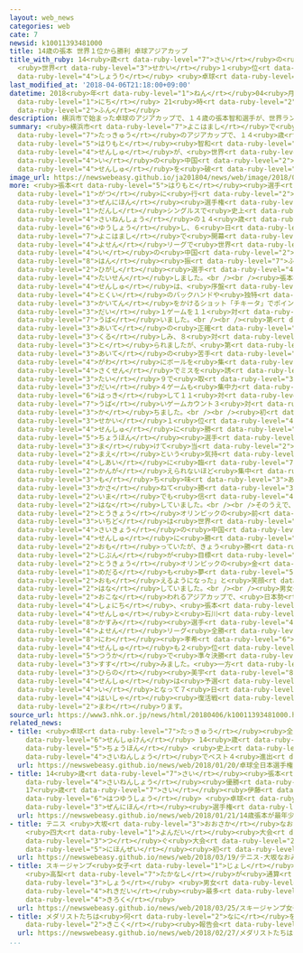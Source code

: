 ```yaml
---
layout: web_news
categories: web
cate: 7
newsid: k10011393481000
title: 14歳の張本 世界１位から勝利 卓球アジアカップ
title_with_ruby: 14<ruby>歳<rt data-ruby-level="7">さい</rt></ruby>の<ruby>張本<rt data-ruby-level="5">ちょうほん</rt></ruby>
  <ruby>世界<rt data-ruby-level="3">せかい</rt></ruby>１<ruby>位<rt data-ruby-level="4">い</rt></ruby>から<ruby>勝利<rt
  data-ruby-level="4">しょうり</rt></ruby> <ruby>卓球<rt data-ruby-level="7">たっきゅう</rt></ruby>アジアカップ
last_modified_at: '2018-04-06T21:18:00+09:00'
datetime: 2018<ruby>年<rt data-ruby-level="1">ねん</rt></ruby>04<ruby>月<rt data-ruby-level="1">がつ</rt></ruby>06<ruby>日<rt
  data-ruby-level="1">にち</rt></ruby> 21<ruby>時<rt data-ruby-level="2">じ</rt></ruby>18<ruby>分<rt
  data-ruby-level="2">ふん</rt></ruby>
description: 横浜市で始まった卓球のアジアカップで、１４歳の張本智和選手が、世界ランキング１位の中国の選手を破りました。
summary: <ruby>横浜市<rt data-ruby-level="7">よこはまし</rt></ruby>で<ruby>始<rt data-ruby-level="3">はじ</rt></ruby>まった<ruby>卓球<rt
  data-ruby-level="7">たっきゅう</rt></ruby>のアジアカップで、１４<ruby>歳<rt data-ruby-level="7">さい</rt></ruby>の<ruby>張本<rt
  data-ruby-level="5">はりもと</rt></ruby><ruby>智和<rt data-ruby-level="8">ともかず</rt></ruby><ruby>選手<rt
  data-ruby-level="4">せんしゅ</rt></ruby>が、<ruby>世界<rt data-ruby-level="3">せかい</rt></ruby>ランキング１<ruby>位<rt
  data-ruby-level="4">い</rt></ruby>の<ruby>中国<rt data-ruby-level="2">ちゅうごく</rt></ruby>の<ruby>選手<rt
  data-ruby-level="4">せんしゅ</rt></ruby>を<ruby>破<rt data-ruby-level="5">やぶ</rt></ruby>りました。
image_url: https://newswebeasy.github.io/ja201804/news/web/image/2018/04/06/K10011393481_1804062120_1804062122_01_02.jpg
more: <ruby>張本<rt data-ruby-level="5">はりもと</rt></ruby><ruby>選手<rt data-ruby-level="4">せんしゅ</rt></ruby>は、ことし１<ruby>月<rt
  data-ruby-level="1">がつ</rt></ruby>に<ruby>行<rt data-ruby-level="2">おこな</rt></ruby>われた<ruby>全日本<rt
  data-ruby-level="3">ぜんにほん</rt></ruby><ruby>選手権<rt data-ruby-level="6">せんしゅけん</rt></ruby>の<ruby>男子<rt
  data-ruby-level="1">だんし</rt></ruby>シングルスで<ruby>史上<rt data-ruby-level="4">しじょう</rt></ruby><ruby>最年少<rt
  data-ruby-level="4">さいねんしょう</rt></ruby>の１４<ruby>歳<rt data-ruby-level="7">さい</rt></ruby>で<ruby>優勝<rt
  data-ruby-level="6">ゆうしょう</rt></ruby>し、６<ruby>日<rt data-ruby-level="1">にち</rt></ruby>、<ruby>横浜市<rt
  data-ruby-level="7">よこはまし</rt></ruby>で<ruby>開幕<rt data-ruby-level="6">かいまく</rt></ruby>したアジアカップの<ruby>予選<rt
  data-ruby-level="4">よせん</rt></ruby>リーグで<ruby>世界<rt data-ruby-level="3">せかい</rt></ruby>ランキング１<ruby>位<rt
  data-ruby-level="4">い</rt></ruby>の<ruby>中国<rt data-ruby-level="2">ちゅうごく</rt></ruby>の<ruby>樊<rt
  data-ruby-level="8">はん</rt></ruby><ruby>振<rt data-ruby-level="7">ふり</rt></ruby><ruby>東<rt
  data-ruby-level="2">ひがし</rt></ruby><ruby>選手<rt data-ruby-level="4">せんしゅ</rt></ruby>と<ruby>対戦<rt
  data-ruby-level="4">たいせん</rt></ruby>しました。<br /><br /><ruby>張本<rt data-ruby-level="5">はりもと</rt></ruby><ruby>選手<rt
  data-ruby-level="4">せんしゅ</rt></ruby>は、<ruby>序盤<rt data-ruby-level="7">じょばん</rt></ruby>から<ruby>得意<rt
  data-ruby-level="4">とくい</rt></ruby>のバックハンドや<ruby>独特<rt data-ruby-level="5">どくとく</rt></ruby>の<ruby>回転<rt
  data-ruby-level="3">かいてん</rt></ruby>をかけるショット「チキータ」でポイントを<ruby>重<rt data-ruby-level="3">かさ</rt></ruby>ねて、<ruby>第<rt
  data-ruby-level="3">だい</rt></ruby>１ゲームを１１<ruby>対<rt data-ruby-level="3">たい</rt></ruby>８で<ruby>奪<rt
  data-ruby-level="7">うば</rt></ruby>いました。<br /><br /><ruby>第<rt data-ruby-level="3">だい</rt></ruby>２ゲームは<ruby>相手<rt
  data-ruby-level="3">あいて</rt></ruby>の<ruby>正確<rt data-ruby-level="5">せいかく</rt></ruby>なショットに<ruby>苦<rt
  data-ruby-level="3">くる</rt></ruby>しみ、８<ruby>対<rt data-ruby-level="3">たい</rt></ruby>１１で<ruby>取<rt
  data-ruby-level="3">と</rt></ruby>られましたが、<ruby>第<rt data-ruby-level="3">だい</rt></ruby>３ゲームでは、<ruby>相手<rt
  data-ruby-level="3">あいて</rt></ruby>の<ruby>苦手<rt data-ruby-level="3">にがて</rt></ruby>なフォアハンド<ruby>側<rt
  data-ruby-level="4">がわ</rt></ruby>にボールを<ruby>集<rt data-ruby-level="3">あつ</rt></ruby>める<ruby>作戦<rt
  data-ruby-level="4">さくせん</rt></ruby>でミスを<ruby>誘<rt data-ruby-level="7">さそ</rt></ruby>って１１<ruby>対<rt
  data-ruby-level="3">たい</rt></ruby>９で<ruby>取<rt data-ruby-level="3">と</rt></ruby>り、さらに<ruby>第<rt
  data-ruby-level="3">だい</rt></ruby>４ゲームも<ruby>集中力<rt data-ruby-level="3">しゅうちゅうりょく</rt></ruby>を<ruby>発揮<rt
  data-ruby-level="6">はっき</rt></ruby>して１１<ruby>対<rt data-ruby-level="3">たい</rt></ruby>８で<ruby>奪<rt
  data-ruby-level="7">うば</rt></ruby>いゲームカウント３<ruby>対<rt data-ruby-level="3">たい</rt></ruby>１で<ruby>勝<rt
  data-ruby-level="3">か</rt></ruby>ちました。<br /><br /><ruby>初<rt data-ruby-level="4">はじ</rt></ruby>めて<ruby>世界<rt
  data-ruby-level="3">せかい</rt></ruby>１<ruby>位<rt data-ruby-level="4">い</rt></ruby>の<ruby>選手<rt
  data-ruby-level="4">せんしゅ</rt></ruby>に<ruby>勝<rt data-ruby-level="3">か</rt></ruby>った<ruby>張本<rt
  data-ruby-level="5">ちょうほん</rt></ruby><ruby>選手<rt data-ruby-level="4">せんしゅ</rt></ruby>は「<ruby>負<rt
  data-ruby-level="3">ま</rt></ruby>けて<ruby>当<rt data-ruby-level="2">あ</rt></ruby>たり<ruby>前<rt
  data-ruby-level="2">まえ</rt></ruby>という<ruby>気持<rt data-ruby-level="3">きも</rt></ruby>ちで<ruby>試合<rt
  data-ruby-level="4">しあい</rt></ruby>に<ruby>臨<rt data-ruby-level="7">のぞ</rt></ruby>んだが、なにも<ruby>考<rt
  data-ruby-level="2">かんが</rt></ruby>えられないほど<ruby>集中<rt data-ruby-level="3">しゅうちゅう</rt></ruby>していて、<ruby>持<rt
  data-ruby-level="3">も</rt></ruby>ち<ruby>味<rt data-ruby-level="3">あじ</rt></ruby>のバックハンドでポイントを<ruby>重<rt
  data-ruby-level="3">かさ</rt></ruby>ねて<ruby>勝<rt data-ruby-level="3">か</rt></ruby>つことができた。<ruby>今<rt
  data-ruby-level="2">いま</rt></ruby>でも<ruby>信<rt data-ruby-level="4">しん</rt></ruby>じられない」と<ruby>話<rt
  data-ruby-level="2">はな</rt></ruby>していました。<br /><br />そのうえで、「２<ruby>年後<rt data-ruby-level="2">ねんご</rt></ruby>の<ruby>東京<rt
  data-ruby-level="2">とうきょう</rt></ruby>オリンピックの<ruby>前<rt data-ruby-level="2">まえ</rt></ruby>に、<ruby>一度<rt
  data-ruby-level="3">いちど</rt></ruby>は<ruby>世界<rt data-ruby-level="3">せかい</rt></ruby><ruby>最強<rt
  data-ruby-level="4">さいきょう</rt></ruby>の<ruby>中国<rt data-ruby-level="2">ちゅうごく</rt></ruby><ruby>選手<rt
  data-ruby-level="4">せんしゅ</rt></ruby>に<ruby>勝<rt data-ruby-level="3">か</rt></ruby>っておきたいと<ruby>思<rt
  data-ruby-level="2">おも</rt></ruby>っていたが、きょう<ruby>勝<rt data-ruby-level="3">か</rt></ruby>てたことで、<ruby>自分<rt
  data-ruby-level="2">じぶん</rt></ruby>が<ruby>目標<rt data-ruby-level="4">もくひょう</rt></ruby>にする<ruby>東京<rt
  data-ruby-level="2">とうきょう</rt></ruby>オリンピックの<ruby>金<rt data-ruby-level="1">きん</rt></ruby><ruby>メダル<rt
  data-ruby-level="1">めだる</rt></ruby>も<ruby>夢<rt data-ruby-level="5">ゆめ</rt></ruby>じゃないかもしれないと<ruby>思<rt
  data-ruby-level="2">おも</rt></ruby>えるようになった」と<ruby>笑顔<rt data-ruby-level="7">えがお</rt></ruby>で<ruby>話<rt
  data-ruby-level="2">はな</rt></ruby>していました。<br /><br /><ruby>男女<rt data-ruby-level="1">だんじょ</rt></ruby>のシングルスが<ruby>行<rt
  data-ruby-level="2">おこな</rt></ruby>われるアジアカップで、<ruby>日本勢<rt data-ruby-level="5">にほんぜい</rt></ruby>は<ruby>初日<rt
  data-ruby-level="4">しょにち</rt></ruby>、<ruby>張本<rt data-ruby-level="5">はりもと</rt></ruby><ruby>選手<rt
  data-ruby-level="4">せんしゅ</rt></ruby>と<ruby>石川<rt data-ruby-level="1">いしかわ</rt></ruby><ruby>佳純<rt
  data-ruby-level="8">かすみ</rt></ruby><ruby>選手<rt data-ruby-level="4">せんしゅ</rt></ruby>が<ruby>予選<rt
  data-ruby-level="4">よせん</rt></ruby>リーグ<ruby>全勝<rt data-ruby-level="3">ぜんしょう</rt></ruby>、<ruby>丹羽<rt
  data-ruby-level="8">にわ</rt></ruby><ruby>孝希<rt data-ruby-level="6">こうき</rt></ruby><ruby>選手<rt
  data-ruby-level="4">せんしゅ</rt></ruby>も２<ruby>位<rt data-ruby-level="4">い</rt></ruby><ruby>通過<rt
  data-ruby-level="5">つうか</rt></ruby>で<ruby>準々決勝<rt data-ruby-level="5">じゅんじゅんけっしょう</rt></ruby>に<ruby>進<rt
  data-ruby-level="3">すす</rt></ruby>みました。<ruby>一方<rt data-ruby-level="2">いっぽう</rt></ruby>、<ruby>平野<rt
  data-ruby-level="3">ひらの</rt></ruby><ruby>美宇<rt data-ruby-level="8">みう</rt></ruby><ruby>選手<rt
  data-ruby-level="4">せんしゅ</rt></ruby>は<ruby>予選<rt data-ruby-level="4">よせん</rt></ruby>リーグ３<ruby>位<rt
  data-ruby-level="4">い</rt></ruby>となって７<ruby>日<rt data-ruby-level="1">にち</rt></ruby>の<ruby>敗者<rt
  data-ruby-level="4">はいしゃ</rt></ruby><ruby>復活戦<rt data-ruby-level="5">ふっかつせん</rt></ruby>に<ruby>回<rt
  data-ruby-level="2">まわ</rt></ruby>ります。
source_url: https://www3.nhk.or.jp/news/html/20180406/k10011393481000.html
related_news:
- title: <ruby>卓球<rt data-ruby-level="7">たっきゅう</rt></ruby><ruby>全日本<rt data-ruby-level="3">ぜんにほん</rt></ruby><ruby>選手権<rt
    data-ruby-level="6">せんしゅけん</rt></ruby> 14<ruby>歳<rt data-ruby-level="7">さい</rt></ruby><ruby>張本<rt
    data-ruby-level="5">ちょうほん</rt></ruby> <ruby>史上<rt data-ruby-level="4">しじょう</rt></ruby><ruby>最年少<rt
    data-ruby-level="4">さいねんしょう</rt></ruby>でベスト４<ruby>進出<rt data-ruby-level="3">しんしゅつ</rt></ruby>
  url: https://newswebeasy.github.io/news/web/2018/01/20/卓球全日本選手権-14歳張本-史上最年少でベスト4進出
- title: 14<ruby>歳<rt data-ruby-level="7">さい</rt></ruby><ruby>張本<rt data-ruby-level="5">ちょうほん</rt></ruby>が<ruby>最年少<rt
    data-ruby-level="4">さいねんしょう</rt></ruby><ruby>優勝<rt data-ruby-level="6">ゆうしょう</rt></ruby>
    17<ruby>歳<rt data-ruby-level="7">さい</rt></ruby><ruby>伊藤<rt data-ruby-level="8">いとう</rt></ruby>も<ruby>初優勝<rt
    data-ruby-level="6">はつゆうしょう</rt></ruby> <ruby>卓球<rt data-ruby-level="7">たっきゅう</rt></ruby><ruby>全日本<rt
    data-ruby-level="3">ぜんにほん</rt></ruby><ruby>選手権<rt data-ruby-level="6">せんしゅけん</rt></ruby>
  url: https://newswebeasy.github.io/news/web/2018/01/21/14歳張本が最年少優勝-17歳伊藤も初優勝-卓球全日本選手権
- title: テニス <ruby>大坂<rt data-ruby-level="3">おおさか</rt></ruby>なおみが<ruby>初優勝<rt data-ruby-level="6">はつゆうしょう</rt></ruby>
    <ruby>四大<rt data-ruby-level="1">よんだい</rt></ruby><ruby>大会<rt data-ruby-level="2">たいかい</rt></ruby>に<ruby>次<rt
    data-ruby-level="3">つ</rt></ruby>ぐ<ruby>大会<rt data-ruby-level="2">たいかい</rt></ruby>で<ruby>日本勢<rt
    data-ruby-level="5">にほんぜい</rt></ruby><ruby>初<rt data-ruby-level="4">はつ</rt></ruby>
  url: https://newswebeasy.github.io/news/web/2018/03/19/テニス-大坂なおみが初優勝-四大大会に次ぐ大会で日本勢初
- title: スキージャンプ<ruby>女子<rt data-ruby-level="1">じょし</rt></ruby><ruby>Ｗ杯<rt data-ruby-level="7">わーるどかっぷ</rt></ruby>
    <ruby>高梨<rt data-ruby-level="7">たかなし</rt></ruby>が<ruby>通算<rt data-ruby-level="2">つうさん</rt></ruby>54<ruby>勝<rt
    data-ruby-level="3">しょう</rt></ruby> <ruby>男女<rt data-ruby-level="1">だんじょ</rt></ruby><ruby>歴代<rt
    data-ruby-level="4">れきだい</rt></ruby><ruby>最多<rt data-ruby-level="4">さいた</rt></ruby><ruby>記録<rt
    data-ruby-level="4">きろく</rt></ruby>
  url: https://newswebeasy.github.io/news/web/2018/03/25/スキージャンプ女子W杯-高梨が通算54勝-男女歴代最多記録
- title: メダリストたちは<ruby>何<rt data-ruby-level="2">なに</rt></ruby>を<ruby>語<rt data-ruby-level="2">かた</rt></ruby>る？<ruby>帰国<rt
    data-ruby-level="2">きこく</rt></ruby><ruby>報告会<rt data-ruby-level="5">ほうこくかい</rt></ruby>
  url: https://newswebeasy.github.io/news/web/2018/02/27/メダリストたちは何を語る帰国報告会
...
```

